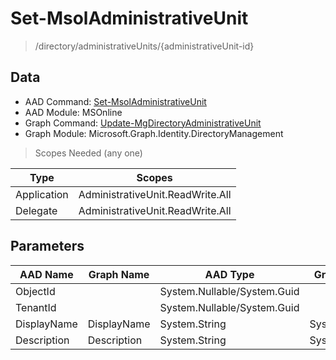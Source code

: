 # Set-MsolAdministrativeUnit

> /directory/administrativeUnits/{administrativeUnit-id}

## Data

+ AAD Command: [Set-MsolAdministrativeUnit](https://docs.microsoft.com/en-us/powershell/module/MSOnline/Set-MsolAdministrativeUnit)
+ AAD Module: MSOnline
+ Graph Command: [Update-MgDirectoryAdministrativeUnit](https://docs.microsoft.com/en-us/powershell/module/Microsoft.Graph.Identity.DirectoryManagement/Update-MgDirectoryAdministrativeUnit)
+ Graph Module: Microsoft.Graph.Identity.DirectoryManagement

> Scopes Needed (any one)

|Type|Scopes|
|---|---|
|Application|AdministrativeUnit.ReadWrite.All|
|Delegate|AdministrativeUnit.ReadWrite.All|

## Parameters

|AAD Name|Graph Name|AAD Type|Graph Type|Infos|
|---|---|---|---|---|
|ObjectId||System.Nullable/System.Guid|||
|TenantId||System.Nullable/System.Guid|||
|DisplayName|DisplayName|System.String|System.String||
|Description|Description|System.String|System.String||

